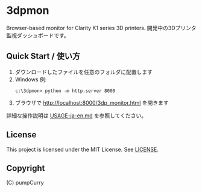 # 3dpmon

Browser-based monitor for Clarity K1 series 3D printers.
開発中の3Dプリンタ監視ダッシュボードです。

## Quick Start / 使い方
1. ダウンロードしたファイルを任意のフォルダに配置します
2. Windows 例:
   ```
   c:\3dpmon> python -m http.server 8000
   ```
3. ブラウザで [http://localhost:8000/3dp_monitor.html](http://localhost:8000/3dp_monitor.html) を開きます

詳細な操作説明は [USAGE-ja-en.md](USAGE-ja-en.md) を参照してください。

## License
This project is licensed under the MIT License. See [LICENSE](LICENSE).

## Copyright
(C) pumpCurry
